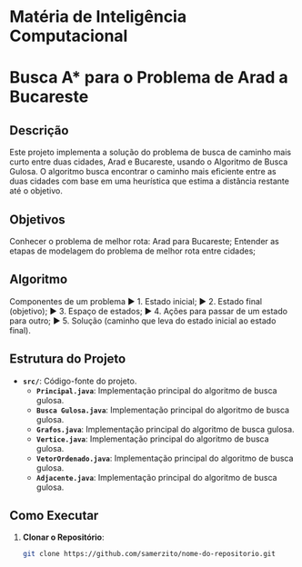 # Matéria de Inteligência Computacional 

# Busca A* para o Problema de Arad a Bucareste

## Descrição

Este projeto implementa a solução do problema de busca de caminho mais curto entre duas cidades, Arad e Bucareste, usando o Algoritmo de Busca Gulosa. 
O algoritmo busca encontrar o caminho mais eficiente entre as duas cidades com base em uma heurística que estima a distância restante até o objetivo.

## Objetivos

Conhecer o problema de melhor rota: Arad para Bucareste; 
Entender as etapas de modelagem do problema de melhor rota entre cidades; 

## Algoritmo

Componentes de um problema 
► 1. Estado inicial; 
► 2. Estado final (objetivo); 
► 3. Espaço de estados; 
► 4. Ações para passar de um estado para outro; 
► 5. Solução (caminho que leva do estado inicial ao estado final).

## Estrutura do Projeto

- **`src/`**: Código-fonte do projeto.
	- **`Principal.java`**: Implementação principal do algoritmo de busca gulosa.
	- **`Busca Gulosa.java`**: Implementação principal do algoritmo de busca gulosa.
	- **`Grafos.java`**: Implementação principal do algoritmo de busca gulosa.
	- **`Vertice.java`**: Implementação principal do algoritmo de busca gulosa.
	- **`VetorOrdenado.java`**: Implementação principal do algoritmo de busca gulosa.
	- **`Adjacente.java`**: Implementação principal do algoritmo de busca gulosa.

## Como Executar

1. **Clonar o Repositório**:
   ```bash
   git clone https://github.com/samerzito/nome-do-repositorio.git
